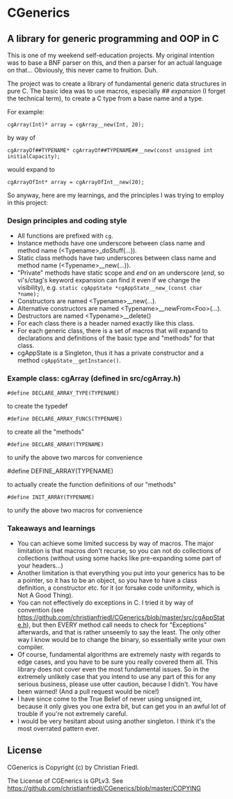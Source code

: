 # CGenerics

## A library for generic programming and OOP in C

This is one of my weekend self-education projects. My original intention was to base a BNF parser on this, and then a parser for an actual language on that... Obviously, this never came to fruition. Duh.

The project was to create a library of fundamental generic data structures in pure C. The basic idea was to use macros, especially *## expansion* (I forget the technical term), to create a C type from a base name and a type.

For example:

    cgArray(Int)* array = cgArray__new(Int, 20);

by way of

    cgArrayOf##TYPENAME* cgArrayOf##TYPENAME##__new(const unsigned int initialCapacity);

would expand to

    cgArrayOfInt* array = cgArrayOfInt__new(20);

So anyway, here are my learnings, and the principles I was trying to employ in this project:

### Design principles and coding style

* All functions are prefixed with `cg`.
* Instance methods have one underscore between class name and method name (\<Typename\>\_doStuff(...)).
* Static class methods have two underscores between class name and method name (\<Typename\>\_\_new(...)).
* "Private" methods have static scope and *end* on an underscore (*end*, so vi's/ctag's keyword expansion can find it even if we change the visibility), e.g. `static cgAppState *cgAppState__new_(const char *name);`
* Constructors are named \<Typename\>\_\_new(...).
* Alternative constructors are named \<Typename\>\_\_newFrom\<Foo\>(...).
* Destructors are named \<Typename\>\_\_delete()
* For each class there is a header named exactly like this class.
* For each generic class, there is a set of macros that will expand to declarations and definitions of the basic type and "methods" for that class.
* cgAppState is a Singleton, thus it has a private constructor and a method `cgAppState__getInstance()`.


### Example class: cgArray (defined in src/cgArray.h)

    #define DECLARE_ARRAY_TYPE(TYPENAME)
   
to create the typedef
    
    #define DECLARE_ARRAY_FUNCS(TYPENAME)
    
to create all the "methods"

    #define DECLARE_ARRAY(TYPENAME)
    
to unify the above two marcos for convenience

   #define DEFINE_ARRAY(TYPENAME)

to actually create the function definitions of our "methods"

    #define INIT_ARRAY(TYPENAME)
    
to unify the above two macros for convenience

### Takeaways and learnings

* You can achieve some limited success by way of macros. The major limitation is that macros don't recurse, so you can not do collections of collections (without using some hacks like pre-expanding some part of your headers...)
* Another limitation is that everything you put into your generics has to be a pointer, so it has to be an object, so you have to have a class definition, a constructor etc. for it (or forsake code uniformity, which is Not A Good Thing).
* You can not effectively do exceptions in C. I tried it by way of convention (see https://github.com/christianfriedl/CGenerics/blob/master/src/cgAppState.h), but then EVERY method call needs to check for "Exceptions" afterwards, and that is rather unseemly to say the least. The only other way I know would be to change the binary, so essentially write your own compiler.
* Of course, fundamental algorithms are extremely nasty with regards to edge cases, and you have to be sure you really covered them all. This library does not cover even the most fundamental issues. So in the extremely unlikely case that you intend to use any part of this for any serious business, please use utter caution, because I didn't. You have been warned! (And a pull request would be nice!)
* I have since come to the True Belief of never using unsigned int, because it only gives you one extra bit, but can get you in an awful lot of trouble if you're not extremely careful.
* I would be very hesitant about using another singleton. I think it's the most overrated pattern ever.

## License

CGenerics is Copyright (c) by Christian Friedl.

The License of CGEnerics is GPLv3. See https://github.com/christianfriedl/CGenerics/blob/master/COPYING
